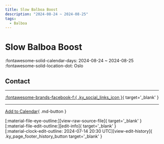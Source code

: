 ```yaml
---
title: Slow Balboa Boost
description: "2024-08-24 ~ 2024-08-25"
tags:
  - Balboa
---
```


# Slow Balboa Boost 

:fontawesome-solid-calendar-days: 2024-08-24 ~ 2024-08-25  
:fontawesome-solid-location-dot: Oslo  

## Contact


---

 [:fontawesome-brands-facebook-f:{ .ky_social_links_icon }](https://www.facebook.com/events/s/slow-balboa-boost/1007116287481308){ target='_blank' }

---

[Add to Calendar](https://swing.news/ics/en/2024/no/slow-balboa-boost-2024.ics){ .md-button }

<div class="ky_page_footer" markdown>
<div class="ky_page_footer_trailing" markdown="span">
[:material-file-eye-outline:][view-raw-source-file]{ target='_blank' }
[:material-file-edit-outline:][edit-info]{ target='_blank' }
</div>
<div class="ky_page_footer_leading" markdown="span">
[:material-clock-edit-outline: 2024-07-14 20:30 UTC][view-edit-history]{ .ky_page_footer_history_button target='_blank' }
</div>
</div>

[view-raw-source-file]: https://github.com/swingdance/events/blob/main/2024/no/slow-balboa-boost-2024.json "View Raw Source File"
[edit-info]: https://github.com/swingdance/events/issues/new?assignees=&labels=update+event&projects=&template=03-update_entity.yml&title=%5B2024%2Fno%5D%20Slow%20Balboa%20Boost&region=no&year=2024&id=slow-balboa-boost-2024&name=Slow%20Balboa%20Boost&org_id= "Edit Info"

[view-edit-history]: https://github.com/swingdance/events/commits/main/2024/no/slow-balboa-boost-2024.json "View Edit History"
